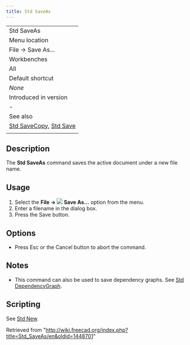 ```yaml
---
title: Std SaveAs
---
```


|                                                                                |
| ------------------------------------------------------------------------------ |
| Std SaveAs                                                                     |
| Menu location                                                                  |
| File → Save As...                                                              |
| Workbenches                                                                    |
| All                                                                            |
| Default shortcut                                                               |
| _None_                                                                         |
| Introduced in version                                                          |
| -                                                                              |
| See also                                                                       |
| [Std SaveCopy](/Std_SaveCopy "Std SaveCopy"), [Std Save](/Std_Save "Std Save") |
|                                                                                |

## Description

The **Std SaveAs** command saves the active document under a new file name.

## Usage

1. Select the **File → ![](/images/Std_SaveAs.svg) Save As...** option from the menu.
2. Enter a filename in the dialog box.
3. Press the Save button.

## Options

- Press Esc or the Cancel button to abort the command.

## Notes

- This command can also be used to save dependency graphs. See [Std DependencyGraph](/Std_DependencyGraph "Std DependencyGraph").

## Scripting

See [Std New](/Std_New#Scripting "Std New").

Retrieved from "<http://wiki.freecad.org/index.php?title=Std_SaveAs/en&oldid=1448701>"
